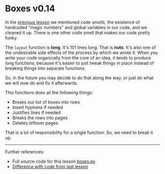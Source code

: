 # Boxes v0.14

In the [previous lesson](lesson2.md) we mentioned *code smells*, the existence
of hardcoded "magic numbers" and global variables in our code, and we cleaned
it up. There is one other code smell that makes our code pretty funky.

The `layout` function is **long**. It's 101 lines long. That is **nuts**. It's
also one of the undesirable side effects of the process by which we wrote it.
When you write your code organically from the core of an idea, it tends to
produce long functions, because it's easier to just tweak things in place
instead of breaking things into separate functions.

So, in the future you may decide to do that along the way, or just do what we
will now do and fix it afterwards.

This functions does all the following things:

* Breaks our list of boxes into rows
* Insert hyphens if needed
* Justifies lines if needed
* Breaks the rows into pages
* Deletes leftover pages

That is a lot of responsibility for a single function. So, we need to break it
up.

----------

Further references:

* Full source code for this lesson [boxes.py](part2/code/lesson3/boxes.py)
* [Difference with code from last lesson](part2/code/diffs/lesson3_diff.html)
